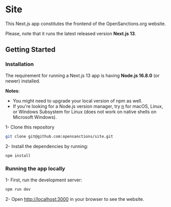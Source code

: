 # Site

This Next.js app constitutes the frontend of the OpenSanctions.org website.

Please, note that it runs the latest released version __Next.js 13__.

## Getting Started

### Installation
The requirement for running a Next.js 13 app is having __Node.js 16.8.0__ (or newer) installed.

__Notes__:
- You might need to upgrade your local version of npm as well.
- If you're looking for a Node.js version manager, try [n](https://github.com/tj/n) for macOS, Linux, or Windows Subsystem for Linux (does not work on native shells on Microsoft Windows).

1- Clone this repository
```bash
git clone git@github.com:opensanctions/site.git
```
2- Install the dependencies by running:
```bash
npm install
```

### Running the app locally
1- First, run the development server:

```bash
npm run dev
```

2- Open [http://localhost:3000](http://localhost:3000) in your browser to see the website.
